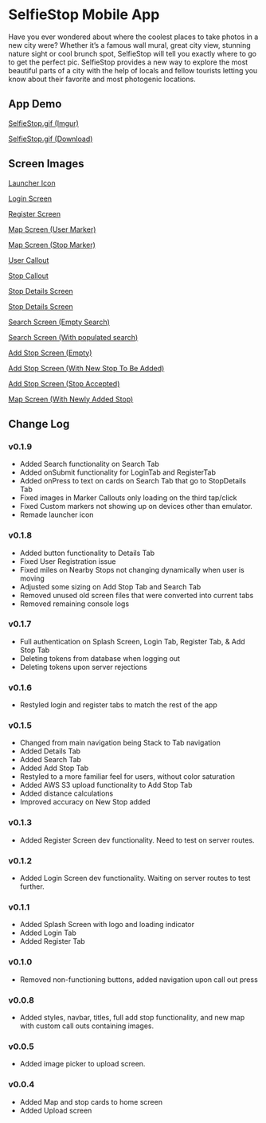 # SelfieStop Mobile App

Have you ever wondered about where the coolest places to take photos in a new city were? Whether it’s a famous wall mural, great city view, stunning nature sight or cool brunch spot, SelfieStop will tell you exactly where to go to get the perfect pic. SelfieStop provides a new way to explore the most beautiful parts of a city with the help of locals and fellow tourists letting you know about their favorite and most photogenic locations.

## App Demo

[SelfieStop.gif (Imgur)](https://imgur.com/a/rLQGl)

[SelfieStop.gif (Download)](https://raw.githubusercontent.com/AderCode/SelfieStop/dev-mobile-app/screenshots/SelfieStop.gif)

## Screen Images

[Launcher Icon](https://raw.githubusercontent.com/AderCode/SelfieStop/dev-mobile-app/screenshots/1.png)

[Login Screen](https://raw.githubusercontent.com/AderCode/SelfieStop/dev-mobile-app/screenshots/2.png)

[Register Screen](https://raw.githubusercontent.com/AderCode/SelfieStop/dev-mobile-app/screenshots/3.png)

[Map Screen (User Marker)](https://raw.githubusercontent.com/AderCode/SelfieStop/dev-mobile-app/screenshots/4.png)

[Map Screen (Stop Marker)](https://raw.githubusercontent.com/AderCode/SelfieStop/dev-mobile-app/screenshots/5.png)

[User Callout](https://raw.githubusercontent.com/AderCode/SelfieStop/dev-mobile-app/screenshots/6.png)

[Stop Callout](https://raw.githubusercontent.com/AderCode/SelfieStop/dev-mobile-app/screenshots/7.png)

[Stop Details Screen](https://raw.githubusercontent.com/AderCode/SelfieStop/dev-mobile-app/screenshots/8.png)

[Stop Details Screen](https://raw.githubusercontent.com/AderCode/SelfieStop/dev-mobile-app/screenshots/9.png)

[Search Screen (Empty Search)](https://raw.githubusercontent.com/AderCode/SelfieStop/dev-mobile-app/screenshots/10.png)

[Search Screen (With populated search)](https://raw.githubusercontent.com/AderCode/SelfieStop/dev-mobile-app/screenshots/11.png)

[Add Stop Screen (Empty)](https://raw.githubusercontent.com/AderCode/SelfieStop/dev-mobile-app/screenshots/12.png)

[Add Stop Screen (With New Stop To Be Added)](https://raw.githubusercontent.com/AderCode/SelfieStop/dev-mobile-app/screenshots/13.png)

[Add Stop Screen (Stop Accepted)](https://raw.githubusercontent.com/AderCode/SelfieStop/dev-mobile-app/screenshots/14.png)

[Map Screen (With Newly Added Stop)](https://raw.githubusercontent.com/AderCode/SelfieStop/dev-mobile-app/screenshots/15.png)

## Change Log

### v0.1.9

- Added Search functionality on Search Tab
- Added onSubmit functionality for LoginTab and RegisterTab
- Added onPress to text on cards on Search Tab that go to StopDetails Tab
- Fixed images in Marker Callouts only loading on the third tap/click
- Fixed Custom markers not showing up on devices other than emulator.
- Remade launcher icon

### v0.1.8

- Added button functionality to Details Tab
- Fixed User Registration issue
- Fixed miles on Nearby Stops not changing dynamically when user is moving
- Adjusted some sizing on Add Stop Tab and Search Tab
- Removed unused old screen files that were converted into current tabs
- Removed remaining console logs

### v0.1.7

- Full authentication on Splash Screen, Login Tab, Register Tab, & Add Stop Tab
- Deleting tokens from database when logging out
- Deleting tokens upon server rejections

### v0.1.6

- Restyled login and register tabs to match the rest of the app

### v0.1.5

- Changed from main navigation being Stack to Tab navigation
- Added Details Tab
- Added Search Tab
- Added Add Stop Tab
- Restyled to a more familiar feel for users, without color saturation
- Added AWS S3 upload functionality to Add Stop Tab
- Added distance calculations
- Improved accuracy on New Stop added

### v0.1.3

- Added Register Screen dev functionality. Need to test on server routes.

### v0.1.2

- Added Login Screen dev functionality. Waiting on server routes to test further.

### v0.1.1

- Added Splash Screen with logo and loading indicator
- Added Login Tab
- Added Register Tab

### v0.1.0

- Removed non-functioning buttons, added navigation upon call out press

### v0.0.8

- Added styles, navbar, titles, full add stop functionality, and new map with custom call outs containing images.

### v0.0.5

- Added image picker to upload screen.

### v0.0.4

- Added Map and stop cards to home screen
- Added Upload screen